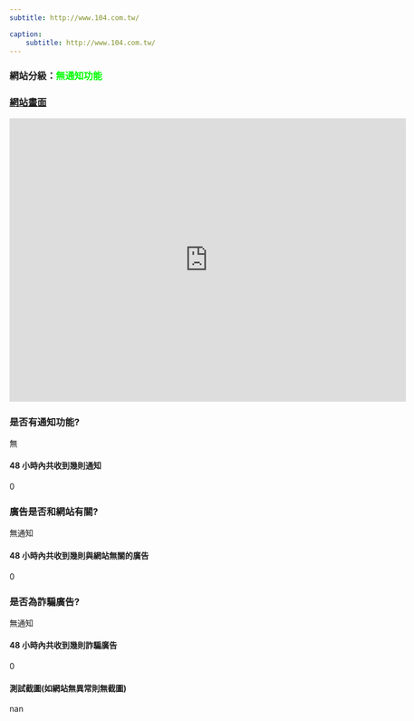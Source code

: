 ```yaml
---
subtitle: http://www.104.com.tw/

caption:
	subtitle: http://www.104.com.tw/
---
```


<h3>網站分級：<font color="#00FF00">無通知功能</font></h3>

### [網站畫面](http://www.104.com.tw/)
<embed src="https://web.archive.org/web/http://www.104.com.tw/" style="width:700px; height: 500px;">

### 是否有通知功能?
無

#### 48 小時內共收到幾則通知
0

### 廣告是否和網站有關?
無通知

#### 48 小時內共收到幾則與網站無關的廣告
0

### 是否為詐騙廣告?
無通知

#### 48 小時內共收到幾則詐騙廣告
0

#### 測試截圖(如網站無異常則無截圖)
nan


